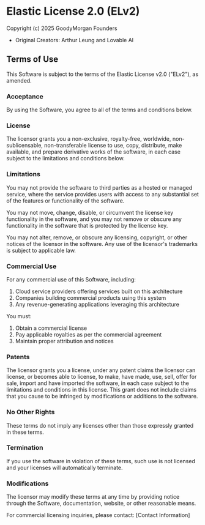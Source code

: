 
# Elastic License 2.0 (ELv2)

Copyright (c) 2025 GoodyMorgan Founders
- Original Creators: Arthur Leung and Lovable AI

## Terms of Use

This Software is subject to the terms of the Elastic License v2.0 ("ELv2"), as amended. 

### Acceptance
By using the Software, you agree to all of the terms and conditions below.

### License
The licensor grants you a non-exclusive, royalty-free, worldwide, non-sublicensable, non-transferable license to use, copy, distribute, make available, and prepare derivative works of the software, in each case subject to the limitations and conditions below.

### Limitations
You may not provide the software to third parties as a hosted or managed service, where the service provides users with access to any substantial set of the features or functionality of the software.

You may not move, change, disable, or circumvent the license key functionality in the software, and you may not remove or obscure any functionality in the software that is protected by the license key.

You may not alter, remove, or obscure any licensing, copyright, or other notices of the licensor in the software. Any use of the licensor's trademarks is subject to applicable law.

### Commercial Use
For any commercial use of this Software, including:
1. Cloud service providers offering services built on this architecture
2. Companies building commercial products using this system
3. Any revenue-generating applications leveraging this architecture

You must:
1. Obtain a commercial license
2. Pay applicable royalties as per the commercial agreement
3. Maintain proper attribution and notices

### Patents
The licensor grants you a license, under any patent claims the licensor can license, or becomes able to license, to make, have made, use, sell, offer for sale, import and have imported the software, in each case subject to the limitations and conditions in this license. This grant does not include claims that you cause to be infringed by modifications or additions to the software.

### No Other Rights
These terms do not imply any licenses other than those expressly granted in these terms.

### Termination
If you use the software in violation of these terms, such use is not licensed and your licenses will automatically terminate.

### Modifications
The licensor may modify these terms at any time by providing notice through the Software, documentation, website, or other reasonable means.

For commercial licensing inquiries, please contact: [Contact Information]

